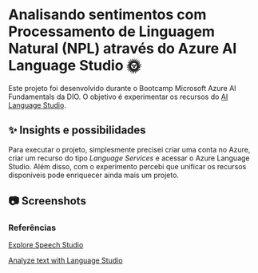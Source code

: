 # Analisando sentimentos com Processamento de Linguagem Natural (NPL) através do Azure AI Language Studio  🌞

Este projeto foi desenvolvido durante o Bootcamp Microsoft Azure AI Fundamentals da DIO. O objetivo é experimentar os recursos do [AI Language Studio](https://language.cognitive.azure.com/home).

## ✨ Insights e possibilidades

Para executar o projeto, simplesmente precisei criar uma conta no Azure, criar um recurso do tipo _Language Services_  e acessar o Azure Language Studio. Além disso, com o experimento percebi que unificar os recursos disponíveis pode enriquecer ainda mais um projeto.

## 📷 Screenshots


### Referências
[Explore Speech Studio](https://microsoftlearning.github.io/mslearn-ai-fundamentals/Instructions/Labs/09-speech.html)

[Analyze text with Language Studio](https://microsoftlearning.github.io/mslearn-ai-fundamentals/Instructions/Labs/06-text-analysis.html)

